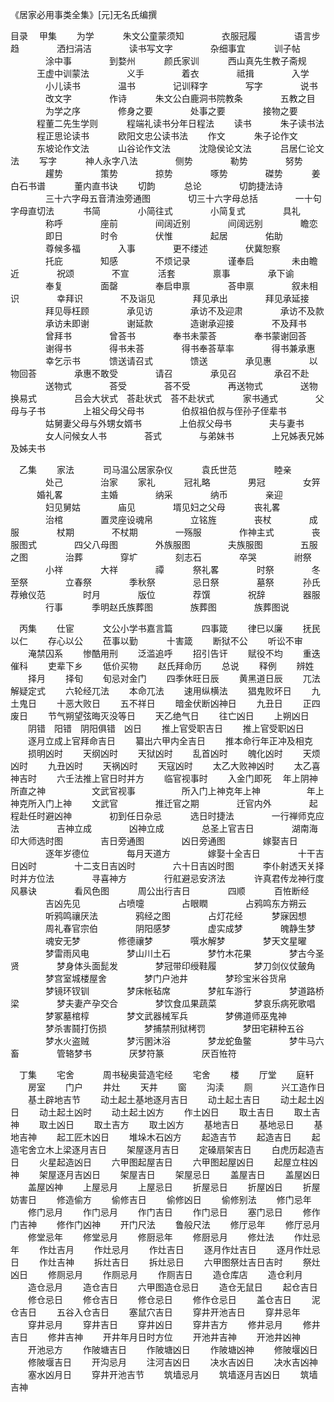 <!-- { "loadSidebar": true } -->
《居家必用事类全集》[元]无名氏编撰

目录
　甲集
　　为学
　　　朱文公童蒙须知
　　　　衣服冠履
　　　　语言步趋
　　　　洒扫涓洁
　　　　读书写文字
　　　　杂细事宜
　　　训子帖
　　　　涂中事
　　　　到婺州
　　　颜氏家训
　　　西山真先生教子斋规
　　　王虚中训蒙法
　　　　义手
　　　　着衣
　　　　祗揖
　　　　入学
　　　　小儿读书
　　　　温书
　　　　记训释字
　　　　写字
　　　　说书
　　　　改文字
　　　　作诗
　　　朱文公白鹿洞书院教条
　　　　五教之目
　　　　为学之序
　　　　修身之要
　　　　处事之要
　　　　接物之要
　　　程董二先生学则
　　　程端礼读书分年日程法
　　读书
　　　朱子读书法
　　　程正思论读书
　　　欧阳文忠公读书法
　　作文
　　　朱子论作文
　　　东坡论作文法
　　　山谷论作文法
　　　沈隐侯论文法
　　　吕居仁论文法
　　写字
　　　神人永字八法
　　　　侧势
　　　　勒势
　　　　努势
　　　　趯势
　　　　策势
　　　　掠势
　　　　啄势
　　　　磔势
　　　姜白石书谱
　　　董内直书诀
　　切韵
　　　总论
　　　　切韵捷法诗
　　　　三十六字母五音清浊旁通图
　　　　切三十六字母总括
　　　　一十句字母直切法
　　　书简
　　　　小简往式
　　　　小简复式
　　　　具礼
　　　　称呼
　　　　座前
　　　　间阔近别
　　　　间阔远别
　　　　瞻恋
　　　　即日
　　　　时令
　　　　伏惟
　　　　起居
　　　　佑助
　　　　尊候多福
　　　　入事
　　　　更不缕述
　　　　伏冀恕察
　　　　托庇
　　　　知感
　　　　不烦记录
　　　　谨奉启
　　　　未由瞻近
　　　　祝颂
　　　　不宣
　　　活套
　　　　禀事
　　　　承下谕
　　　　奉复
　　　　面罄
　　　　奉启申禀
　　　　荅申禀
　　　　叙未相识
　　　　幸拜识
　　　　不及诣见
　　　　拜见承出
　　　　拜见承延接
　　　　拜见辱枉顾
　　　　承见访
　　　　承访不及迎肃
　　　　承访不及款
　　　　承访未即谢
　　　　谢延款
　　　　造谢承迎接
　　　　不及拜书
　　　　曾拜书
　　　　曾荅书
　　　　奉书未蒙荅
　　　　奉书蒙谢回荅
　　　　谢得书
　　　　得书未荅
　　　　得书奉荅草率
　　　　得书兼承惠
　　　　幸乞示书
　　　馈送请召式
　　　　馈送
　　　　承见惠
　　　　以物回荅
　　　　承惠不敢受
　　　　请召
　　　　承见召
　　　　承召不赴
　　　　送物式
　　　　荅受
　　　　荅不受
　　　　再送物式
　　　　送物换易式
　　　　吕会大状式　荅赴状式　荅不赴状式
　　　家书通式
　　　　父母与子书
　　　　上祖父母父母书
　　　　伯叔祖伯叔与侄孙子侄辈书
　　　　姑舅妻父母与外甥女婿书
　　　　上伯叔父母书
　　　　夫与妻书
　　　　女人问候女人书
　　　　荅式
　　　　与弟妹书
　　　　上兄姊表兄姊及姊夫书

　乙集
　　家法
　　　司马温公居家杂仪
　　　袁氏世范
　　　　睦亲
　　　　处己
　　　　治家
　　家礼
　　　冠礼略
　　　　男冠
　　　　女笄
　　　婚礼畧
　　　　主婚
　　　　纳采
　　　　纳币
　　　　亲迎
　　　　妇见舅姑
　　　　庙见
　　　　壻见妇之父母
　　　丧礼畧
　　　　治棺
　　　　置灵座设魂帛
　　　　立铭旌
　　　　丧杖
　　　　成服
　　　　杖期
　　　　不杖期
　　　　一殇服
　　　　作神主式
　　　　丧服图式
　　　　四父八母图
　　　　外族服图
　　　　夫族服图
　　　　五服之图
　　　　治葬
　　　　穿圹
　　　　刻志石
　　　　卒哭
　　　　祔祭
　　　　小祥
　　　　大祥
　　　　禫
　　　祭礼畧
　　　　时祭
　　　　冬至祭
　　　　立春祭
　　　　季秋祭
　　　　忌日祭
　　　　墓祭
　　　孙氏荐飨仪范
　　　　时月
　　　　版位
　　　　荐馔
　　　　祝辞
　　　　器服
　　　　行事
　　　季明赵氏族葬图
　　　　族葬图
　　　　族葬图说

　丙集
　　仕宦
　　　文公小学书嘉言篇
　　　四事箴
　　律巳以廉
　　抚民以仁
　　存心以公
　　莅事以勤
　　　十害箴
　　断狱不公
　　听讼不审
　　淹禁囚系
　　惨酷用刑
　　泛滥追呼
　　招引告讦
　　赋役不均
　　重迭催科
　　吏辈下乡
　　低价买物
　　赵氏拜命历
　　总说
　　释例
　　辨姓
　　择月
　　择旬
　　旬忌对金门
　　四季休旺日辰
　　黄黑道日辰
　　兀法解疑定式
　　六轮经兀法
　　本命兀法
　　速用纵横法
　　猖鬼败坏日
　　九土鬼日
　　十恶大败日
　　五不祥日
　　暗金伏断凶神日
　　九丑日
　　正四废日
　　节气朔望弦晦灭没等日
　　天乙绝气日
　　往亡凶日
　　上朔凶日
　　阴错　阳错　阴阳俱错　凶日
　　推上官受职吉日
　　推上官受职凶日
　　逐月立成上官拜命吉日
　　纂出六甲内全吉日
　　推本命行年正冲及相克
　　损明凶时
　　天纲凶时
　　天狱凶时
　　乱首凶时
　　魄化凶时
　　天烦凶时
　　九丑凶时
　　天祸凶时
　　天寇凶时
　　太乙大败神凶时
　　太乙喜神吉时
　　六壬法推上官日时并方
　　临官视事时
　　入金门即死
　年上阴神所直之神
　　　　　文武官视事
　　　　　所入门上神克年上神
　　　　　年上神克所入门上神
　　文武官
　　　　推迁官之期
　　　　迁官内外
　　　　起程赴任时避凶神
　　　　初到任日杂忌
　　　选日时捷法
　　　　一行禅师克应法
　　　　吉神立成
　　　　凶神立成
　　　　总圣上官吉日
　　　　湖南海印大师选时图
　　　　吉日旁通图
　　　　凶日旁通图
　　　　嫁娶吉日
　　　　逐年岁德位
　　　　每月天道方
　　　　嫁娶十全吉日
　　　　十干吉日凶时
　　　　十二支日吉凶时
　　　　六十日吉凶时图
　　　李仆射透天关择时并方位法
　　　　寻喜神方
　　　　行舡避忌安济法
　　　许真君传龙神行度风暴诀
　　　　看风色图
　　　周公出行吉日
　　　　四顺
　　　百恠断经
　　　　吉凶先见
　　　　占喷嚏
　　　　占眼瞤
　　　　占鸦鸣东方朔云
　　　　听鸦鸣禳厌法
　　　　鸦经之图
　　　　占灯花经
　　　梦寐因想
　　　　周礼春官宗伯
　　　　阴阳感梦
　　　　虚实成梦
　　　　魄静生梦
　　　　魂安无梦
　　　　修德禳梦
　　　　噀水解梦
　　　　梦天文星曜
　　　　梦雷雨风电
　　　　梦山川土石
　　　　梦竹木花果
　　　　梦古今圣贤
　　　　梦身体头面髭发
　　　　梦冠带印绶鞋履
　　　　梦刀剑仪仗皷角
　　　　梦宫室城楼屋舍
　　　　梦门户池井
　　　　梦珍宝米谷货帛
　　　　梦镜环钗钏
　　　　梦床帐毡席
　　　　梦舡车游行
　　　　梦道路桥梁
　　　　梦夫妻产孕交合
　　　　梦饮食瓜果蔬菜
　　　　梦哀乐病死歌唱
　　　　梦冢墓棺椁
　　　　梦文武器械军兵
　　　　梦佛道师巫鬼神
　　　　梦杀害鬪打伤损
　　　　梦捕禁刑狱栲罚
　　　　梦田宅耕种五谷
　　　　梦水火盗贼
　　　　梦污圂沐浴
　　　　梦龙蛇鱼鳖
　　　　梦牛马六畜
　　　　管辂梦书
　　　　厌梦符篆
　　　　厌百恠符

　丁集
　　宅舍
　　　周书秘奥营造宅经
　　宅舍
　　楼
　　厅堂
　　庭轩
　　房室
　　门户
　　井灶
　　天井
　　窗
　　沟渎
　　厕
　　　兴工造作日
　　基土辟地吉节
　　动土起土基地逐月吉日
　　动土起土吉日
　　动土起土凶日
　　动土起土凶时
　　动土起土凶方
　　作土凶日
　　取土吉日
　　取土吉神
　　取土凶日
　　取土吉方
　　取土凶方
　　基地吉日
　　基地忌日
　　基地吉神
　　起工匠木凶日
　　堆垛木石凶方
　　起造吉节
　　起造吉日
　　起造宅舍立木上梁逐月吉日
　　架屋逐月吉日
　　定磉扇架吉日
　　白虎历起造吉日
　　火星起造凶日
　　六甲图起屋吉日
　　六甲图起屋凶日
　　起屋立柱凶神
　　架屋逐月吉凶日
　　架屋吉日
　　架屋忌日
　　盖屋吉日
　　盖屋凶日
　　盖屋凶神
　　上屋忌月
　　上屋忌日
　　折屋忌日
　　折屋凶日
　　折屋妨害日
　　修造偷方
　　偷修吉日
　　偷修凶日
　　偷修别法
　　修门忌年
　　修门忌月
　　作门忌月
　　作门吉日
　　作门忌日
　　塞门忌日
　　修作门吉神
　　修作门凶神
　　开门尺法
　　鲁般尺法
　　修厅忌年
　　修厅忌月
　　修堂忌年
　　修堂忌月
　　修厨忌年
　　修厨忌月
　　修灶法
　　作灶忌年
　　作灶吉月
　　作灶忌月
　　作灶吉日
　　逐月作灶吉日
　　逐月作灶忌日
　　作灶吉神
　　拆灶吉日
　　拆灶忌日
　　六甲图祭灶吉日吉时
　　祭灶凶日
　　修厕忌月
　　作厕忌月
　　作厕吉日
　　造仓库店
　　造仓利月
　　造仓忌月
　　造仓吉日
　　六甲图造仓忌日
　　造仓无鼠日
　　起仓吉日
　　修仓忌日
　　修仓吉日
　　修仓忌日
　　修作仓忌日
　　盖仓吉日
　　泥仓吉日
　　五谷入仓吉日
　　塞鼠穴吉日
　　穿井开池吉日
　　穿井忌年
　　穿井忌月
　　穿井吉日
　　穿井凶日
　　穿井吉方
　　修井忌月
　　修井吉日
　　修井吉神
　　开井年月日时方位
　　开池井吉神
　　开池井凶神
　　开池忌方
　　作陂塘吉日
　　作陂塘凶日
　　作陂塘凶神
　　修陂堰凶日
　　修陂堰吉日
　　开沟忌月
　　注河吉凶日
　　决水吉凶日
　　决水吉凶神
　　塞水凶月日
　　穿井开池吉节
　　筑墙忌月
　　筑墙逐月吉凶日
　　筑墙吉神
